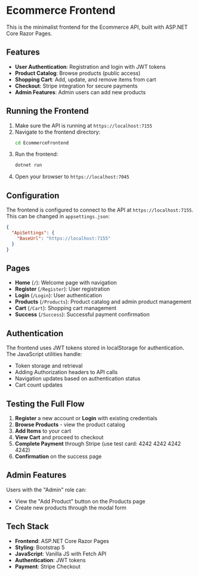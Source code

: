 # Ecommerce Frontend

This is the minimalist frontend for the Ecommerce API, built with ASP.NET Core Razor Pages.

## Features

- **User Authentication**: Registration and login with JWT tokens
- **Product Catalog**: Browse products (public access)
- **Shopping Cart**: Add, update, and remove items from cart
- **Checkout**: Stripe integration for secure payments
- **Admin Features**: Admin users can add new products

## Running the Frontend

1. Make sure the API is running at `https://localhost:7155`
2. Navigate to the frontend directory:
   ```bash
   cd EcommerceFrontend
   ```
3. Run the frontend:
   ```bash
   dotnet run
   ```
4. Open your browser to `https://localhost:7045`

## Configuration

The frontend is configured to connect to the API at `https://localhost:7155`. This can be changed in `appsettings.json`:

```json
{
  "ApiSettings": {
    "BaseUrl": "https://localhost:7155"
  }
}
```

## Pages

- **Home** (`/`): Welcome page with navigation
- **Register** (`/Register`): User registration
- **Login** (`/Login`): User authentication
- **Products** (`/Products`): Product catalog and admin product management
- **Cart** (`/Cart`): Shopping cart management
- **Success** (`/Success`): Successful payment confirmation

## Authentication

The frontend uses JWT tokens stored in localStorage for authentication. The JavaScript utilities handle:

- Token storage and retrieval
- Adding Authorization headers to API calls
- Navigation updates based on authentication status
- Cart count updates

## Testing the Full Flow

1. **Register** a new account or **Login** with existing credentials
2. **Browse Products** - view the product catalog
3. **Add Items** to your cart
4. **View Cart** and proceed to checkout
5. **Complete Payment** through Stripe (use test card: 4242 4242 4242 4242)
6. **Confirmation** on the success page

## Admin Features

Users with the "Admin" role can:
- View the "Add Product" button on the Products page
- Create new products through the modal form

## Tech Stack

- **Frontend**: ASP.NET Core Razor Pages
- **Styling**: Bootstrap 5
- **JavaScript**: Vanilla JS with Fetch API
- **Authentication**: JWT tokens
- **Payment**: Stripe Checkout

